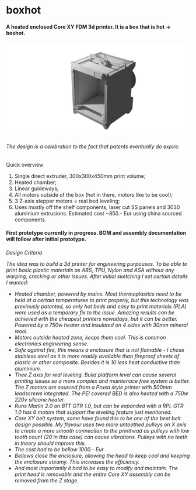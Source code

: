 # boxhot
<h4>A heated enclosed Core XY FDM 3d printer. It is a box that is hot -> boxhot. </h4>

![alt text](https://github.com/xKZx/boxhot/blob/main/a3.png?raw=true)

<h6>The design is a celebration to the fact that patents eventually do expire. </h6>

Quick overview
1. Single direct extruder, 300x300x450mm print volume;
2. Heated chamber;
3. Linear guideways;
5. All motors outside of the box (hot in there, motors like to be cool);
6. 3 Z-axis stepper motors = real bed leveling;
7. Uses mostly off the shelf components, laser cut SS panels and 3030 aluminium extrusions. Estimated cost ~850.- Eur using china sourced components. 

<h4>First prototype currently in progress.
BOM and assembly documentation will follow after initial prototype.</h4>

<h6>Design Criteria</h>

The idea was to build a 3d printer for engineering purpouses. To be able to print basic plastic materials as ABS, TPU, Nylon and ASA without any warping, cracking or other issues. 
After initial sketching I set certain details I wanted:
 - Heated chamber, powered by mains. Most thermoplastics need to be held at a certain temperaturee to print properly, but this technology was previously patented, so only hot beds and easy to print materials (PLA) were used as a temporary fix to the issue. Amazing results can be achieved with the cheapest printers nowadays, but it can be better. Powered by a 750w heater and insulated on 4 sides with 30mm mineral wool.
 - Motors outside heated zone, keeps them cool. This is common electronics engineering sense.
 - Safe against fire, this means a enclosure that is not flamable - I chose stainless steel as it is more readily available than fireproof sheets of plastic or other composite. Besides it is 10 less heat conductive than aluminium.
 - Thee Z axis for real leveling. Build platform level can cause several printing issues so a more complex and maintenace free system is better. The Z motors are sourced from a Prusa style printer with 500mm leadscrews integrated. The PEI covered BED is also heated with a 750w 220v silicone heater. 
 - Runs Marlin 2.0 on BTT GTR 1.0, but can be expanded with a RPi. GTR 1.0 has 6 motors that support the leveling feature just mentioned. 
 - Core XY belt system, some have found this to be one of the best belt design possible. My flavour uses two more untoothed pulleys on X axis to create a more smooth connection to the printhead as pulleys with low tooth count (20 in this case) can cause vibrations. Pulleys with no teeth in theory should improve this. 
 - The cost had to be bellow 1000.- Eur 
 - Bellows close the enclosure, allowing the head to keep cool and keeping the enclosure steamy. This increases the efficiency.
 - And most importantly it had to be easy to modify and maintain. The print head is removable and the entire Core XY assembly can be removed from the Z stage. 
 
